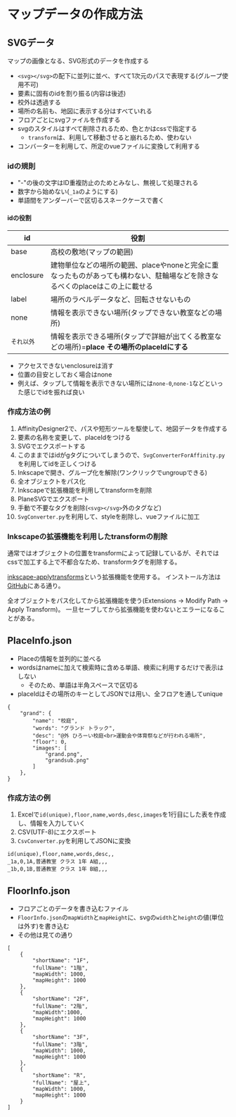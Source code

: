 # マップデータの作成方法

## SVGデータ

マップの画像となる、SVG形式のデータを作成する

- `<svg></svg>`の配下に並列に並べ、すべて1次元のパスで表現する(グループ使用不可)
- 要素に固有のidを割り振る(内容は後述)
- 校外は透過する
- 場所の名前も、地図に表示する分はすべていれる
- フロアごとにsvgファイルを作成する
- svgのスタイルはすべて削除されるため、色とかはcssで指定する
  - `transform`は、利用して移動させると崩れるため、使わない
- コンバーターを利用して、所定のvueファイルに変換して利用する

### idの規則

- "-"の後の文字はID重複防止のためとみなし、無視して処理される
- 数字から始めない(`_1a`のようにする)
- 単語間をアンダーバーで区切るスネークケースで書く

#### idの役割

|id|役割|
|--|--|
|base|高校の敷地(マップの範囲)|
|enclosure|建物単位などの場所の範囲、placeやnoneと完全に重なったものがあっても構わない、駐輪場などを除きなるべくのplaceはこの上に載せる|
|label|場所のラベルデータなど、回転させないもの|
|none|情報を表示できない場所(タップできない教室などの場所)|
|`それ以外`|情報を表示できる場所(タップで詳細が出てくる教室などの場所)=**place** **その場所のplaceIdにする**|

- アクセスできないenclosureは消す
- 位置の目安としておく場合はnone
- 例えば、タップして情報を表示できない場所には`none-0`,`none-1`などといった感じでidを振れば良い

### 作成方法の例

1. AffinityDesigner2で、パスや短形ツールを駆使して、地図データを作成する
2. 要素の名称を変更して、placeIdをつける
3. SVGでエクスポートする
4. このままではidがgタグについてしまうので、`SvgConverterForAffinity.py`を利用してidを正しくつける
5. Inkscapeで開き、グループ化を解除(ワンクリックでungroupできる)
6. 全オブジェクトをパス化
7. Inkscapeで拡張機能を利用してtransformを削除
8. PlaneSVGでエクスポート
9. 手動で不要なタグを削除(`<svg></svg>`外のタグなど)
10. `SvgConverter.py`を利用して、styleを削除し、vueファイルに加工

### Inkscapeの拡張機能を利用したtransformの削除

通常ではオブジェクトの位置をtransformによって記録しているが、それではcssで加工する上で不都合なため、transformタグを削除する。

[inkscape-applytransforms](https://github.com/Klowner/inkscape-applytransforms)という拡張機能を使用する。
インストール方法は[GitHub](https://github.com/Klowner/inkscape-applytransforms?tab=readme-ov-file#installation)にある通り。

全オブジェクトをパス化してから拡張機能を使う(Extensions -> Modify Path -> Apply Transform)。
一旦セーブしてから拡張機能を使わないとエラーになることがある。

## PlaceInfo.json

- Placeの情報を並列的に並べる
- wordsはnameに加えて検索時に含める単語、検索に利用するだけで表示はしない
  - そのため、単語は半角スペースで区切る
- placeIdはその場所のキーとしてJSONでは用い、全フロアを通してunique

```json:PlaceInfo.json(一部例)
{
    "grand": {
        "name": "校庭",
        "words": "グランド トラック",
        "desc": "@外 ひろーい校庭<br>運動会や体育祭などが行われる場所",
        "floor": 0,
        "images": [
            "grand.png",
            "grandsub.png"
        ]
    },
}
```

### 作成方法の例

1. Excelで`id(unique),floor,name,words,desc,images`を1行目にした表を作成し、情報を入力していく
2. CSV(UTF-8)にエクスポート
3. `CsvConverter.py`を利用してJSONに変換

```csv:PlaceInfocsv(一部例)
id(unique),floor,name,words,desc,,
_1a,0,1A,普通教室 クラス 1年 A組,,,
_1b,0,1B,普通教室 クラス 1年 B組,,,
```

## FloorInfo.json

- フロアごとのデータを書き込むファイル
- `FloorInfo.json`の`mapWidth`と`mapHeight`に、svgの`width`と`height`の値(単位は外す)を書き込む
- その他は見ての通り

```json:FloorInfo.json(例)
[
    {
        "shortName": "1F",
        "fullName": "1階",
        "mapWidth": 1000,
        "mapHeight": 1000
    },
    {
        "shortName": "2F",
        "fullName": "2階",
        "mapWidth":1000,
        "mapHeight": 1000
    },
    {
        "shortName": "3F",
        "fullName": "3階",
        "mapWidth": 1000,
        "mapHeight": 1000
    },
    {
        "shortName": "R",
        "fullName": "屋上",
        "mapWidth": 1000,
        "mapHeight": 1000
    }
]
```
